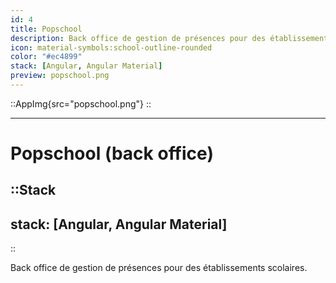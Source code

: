 ```yaml
---
id: 4
title: Popschool
description: Back office de gestion de présences pour des établissements scolaires.
icon: material-symbols:school-outline-rounded
color: "#ec4899"
stack: [Angular, Angular Material]
preview: popschool.png
---
```


::AppImg{src="popschool.png"}
::

---

# Popschool (back office)

::Stack
---
stack: [Angular, Angular Material]
---
::

Back office de gestion de présences pour des établissements scolaires.
